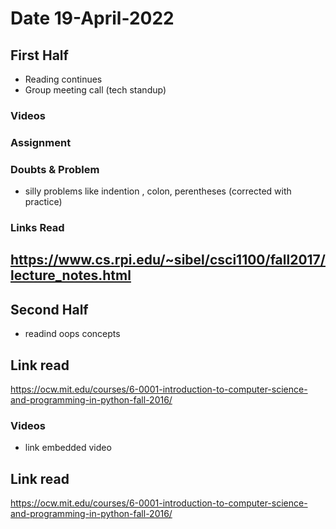 # Date 19-April-2022

## First Half

- Reading continues 
- Group meeting call (tech standup)

### Videos



### Assignment



### Doubts & Problem
 - silly problems like indention , colon, perentheses (corrected with practice)

### Links Read
https://www.cs.rpi.edu/~sibel/csci1100/fall2017/lecture_notes.html
- 

## Second Half
 - readind oops concepts
## Link read
https://ocw.mit.edu/courses/6-0001-introduction-to-computer-science-and-programming-in-python-fall-2016/

### Videos

- link embedded video

## Link read
https://ocw.mit.edu/courses/6-0001-introduction-to-computer-science-and-programming-in-python-fall-2016/


